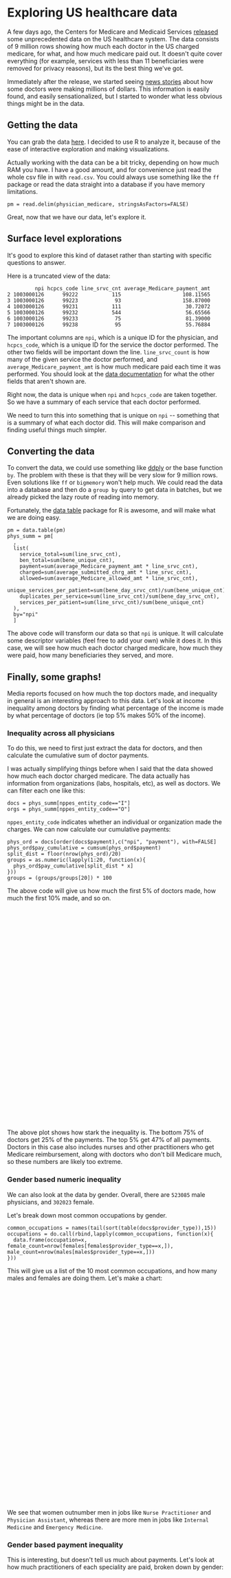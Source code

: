 <link rel="stylesheet" type="text/css" href="chart_data/nv.d3.css">
<link rel="stylesheet" type="text/css" href="chart_data/MarkerCluster.css">
<link rel="stylesheet" type="text/css" href="chart_data/MarkerCluster.Default.css">
<link rel="stylesheet" href="http://cdn.leafletjs.com/leaflet-0.7.2/leaflet.css" />

<style>
  #top-physicians{
    height: 500px;
  }
</style>

<script src="http://d3js.org/d3.v3.js"></script>
<script src="http://cdnjs.cloudflare.com/ajax/libs/nvd3/1.1.15-beta/nv.d3.min.js"></script>
<script src="http://cdn.leafletjs.com/leaflet-0.7.2/leaflet.js"></script>
<script src="chart_data/leaflet.markercluster.js"></script>


Exploring US healthcare data
========================================================

A few days ago, the Centers for Medicare and Medicaid Services [released](http://blog.cms.gov/2014/04/09/historic-release-of-data-delivers-unprecedented-transparency-on-the-medical-services-physicians-provide-and-how-much-they-are-paid/) some unprecedented data on the US healthcare system.  The data consists of 9 million rows showing how much each doctor in the US charged medicare, for what, and how much medicare paid out.  It doesn't quite cover everything (for example, services with less than 11 beneficiaries were removed for privacy reasons), but its the best thing we've got.

Immediately after the release, we started seeing [news stories](http://www.bloomberg.com/news/2014-04-09/top-medicare-doctor-paid-21-million-in-2012-data-shows.html) about how some doctors were making millions of dollars.  This information is easily found, and easily sensationalized, but I started to wonder what less obvious things might be in the data.

Getting the data
------------------------------------------------------------

You can grab the data [here](http://www.cms.gov/Research-Statistics-Data-and-Systems/Statistics-Trends-and-Reports/Medicare-Provider-Charge-Data/Physician-and-Other-Supplier.html).  I decided to use R to analyze it, because of the ease of interactive exploration and making visualizations.

Actually working with the data can be a bit tricky, depending on how much RAM you have.  I have a good amount, and for convenience just read the whole csv file in with `read.csv`.  You could always use something like the `ff` package or read the data straight into a database if you have memory limitations.

```
pm = read.delim(physician_medicare, stringsAsFactors=FALSE)
```

Great, now that we have our data, let's explore it.

Surface level explorations
------------------------------------------------------------

It's good to explore this kind of dataset rather than starting with specific questions to answer.  

Here is a truncated view of the data:

```
         npi hcpcs_code line_srvc_cnt average_Medicare_payment_amt
2 1003000126      99222           115                    108.11565
3 1003000126      99223            93                    158.87000
4 1003000126      99231           111                     30.72072
5 1003000126      99232           544                     56.65566
6 1003000126      99233            75                     81.39000
7 1003000126      99238            95                     55.76884
```

The important columns are `npi`, which is a unique ID for the physician, and `hcpcs_code`, which is a unique ID for the service the doctor performed.  The other two fields will be important down the line.  `line_srvc_count` is how many of the given service the doctor performed, and `average_Medicare_payment_amt` is how much medicare paid each time it was performed.  You should look at the [data documentation](https://www.cms.gov/Research-Statistics-Data-and-Systems/Statistics-Trends-and-Reports/Medicare-Provider-Charge-Data/Downloads/Medicare-Physician-and-Other-Supplier-PUF-Methodology.pdf) for what the other fields that aren't shown are.

Right now, the data is unique when `npi` and `hcpcs_code` are taken together.  So we have a summary of each service that each doctor performed.

We need to turn this into something that is unique on `npi` -- something that is a summary of what each doctor did.  This will make comparison and finding useful things much simpler.

Converting the data
----------------------------------------------------------------

To convert the data, we could use something like [ddply](http://cran.r-project.org/web/packages/plyr/index.html) or the base function `by`.  The problem with these is that they will be very slow for 9 million rows.  Even solutions like `ff` or `bigmemory` won't help much.  We could read the data into a database and then do a `group by` query to get data in batches, but we already picked the lazy route of reading into memory.

Fortunately, the [data table](http://cran.r-project.org/web/packages/data.table/index.html) package for R is awesome, and will make what we are doing easy.

```
pm = data.table(pm)
phys_summ = pm[
  , 
  list(
    service_total=sum(line_srvc_cnt),
    ben_total=sum(bene_unique_cnt),
    payment=sum(average_Medicare_payment_amt * line_srvc_cnt),
    charged=sum(average_submitted_chrg_amt * line_srvc_cnt),
    allowed=sum(average_Medicare_allowed_amt * line_srvc_cnt),
    unique_services_per_patient=sum(bene_day_srvc_cnt)/sum(bene_unique_cnt),
    duplicates_per_service=sum(line_srvc_cnt)/sum(bene_day_srvc_cnt),
    services_per_patient=sum(line_srvc_cnt)/sum(bene_unique_cnt)
  ),
  by="npi"
  ]
```

The above code will transform our data so that `npi` is unique.  It will calculate some descriptor variables (feel free to add your own) while it does it.  In this case, we will see how much each doctor charged medicare, how much they were paid, how many beneficiaries they served, and more.

Finally, some graphs!
-------------------------------------------------------------

Media reports focused on how much the top doctors made, and inequality in general is an interesting approach to this data.  Let's look at income inequality among doctors by finding what percentage of the income is made by what percentage of doctors (ie top 5% makes 50% of the income).

### Inequality across all physicians

To do this, we need to first just extract the data for doctors, and then calculate the cumulative sum of doctor payments.

I was actually simplifying things before when I said that the data showed how much each doctor charged medicare.  The data actually has information from organizations (labs, hospitals, etc), as well as doctors.  We can filter each one like this:

```
docs = phys_summ[nppes_entity_code=="I"]
orgs = phys_summ[nppes_entity_code=="O"]
```

`nppes_entity_code` indicates whether an individual or organization made the charges.  We can now calculate our cumulative payments:

```
phys_ord = docs[order(docs$payment),c("npi", "payment"), with=FALSE]
phys_ord$pay_cumulative = cumsum(phys_ord$payment)
split_dist = floor(nrow(phys_ord)/20)
groups = as.numeric(lapply(1:20, function(x){
  phys_ord$pay_cumulative[split_dist * x]
}))
groups = (groups/groups[20]) * 100
```

The above code will give us how much the first 5% of doctors made, how much the first 10% made, and so on.

<div id="inequality-chart">
  <svg style="height:500px;"></svg>
</div>


<script>
d3.json('chart_data/doctor_inequality.json', function(data) {
  nv.addGraph(function() {
    var chart = nv.models.lineChart()
                  .color(d3.scale.category10().range())
                  .useInteractiveGuideline(true)
                  ;
  
  data = [{
      values: data,      //values - represents the array of {x,y} data points
      key: 'Cumulative payment percentage', //key  - the name of the series.
      color: '#ff7f0e'  //color - optional: choose your own line color.
    }];
    
  chart.xAxis     //Chart x-axis settings
      .axisLabel('Percentage of Doctors')
      .tickFormat(d3.format(',r'));

  chart.yAxis     //Chart y-axis settings
      .axisLabel('Percentage of Payments')
      .tickFormat(d3.format('.02f'));

    d3.select('#inequality-chart svg')
        .datum(data)
        .call(chart);

    //TODO: Figure out a good way to do this automatically
    nv.utils.windowResize(chart.update);

    return chart;
  });
});
</script>

The above plot shows how stark the inequality is.  The bottom 75% of doctors get 25% of the payments.  The top 5% get 47% of all payments.  Doctors in this case also includes nurses and other practitioners who get Medicare reimbursement, along with doctors who don't bill Medicare much, so these numbers are likely too extreme.

### Gender based numeric inequality

We can also look at the data by gender.  Overall, there are `523085` male physicians, and `302023` female.  

Let's break down most common occupations by gender.

```
common_occupations = names(tail(sort(table(docs$provider_type)),15))
occupations = do.call(rbind,lapply(common_occupations, function(x){
  data.frame(occupation=x, female_count=nrow(females[females$provider_type==x,]), male_count=nrow(males[males$provider_type==x,]))
}))
```

This will give us a list of the 10 most common occupations, and how many males and females are doing them.  Let's make a chart:

<div id="occupation-chart">
  <svg style="height:500px;width=500px;"></svg>
</div>

<script>
  d3.json('chart_data/occupations.json', function(data) {
    nv.addGraph(function() {
      var chart = nv.models.multiBarHorizontalChart()
                  .x(function(d) { return d.label })
                  .y(function(d) { return d.value })
                  .showValues(true)           //Show bar value next to each bar.
                  .tooltips(true)             //Show tooltips on hover.
                  .transitionDuration(350)
                  .margin({top: 30, right: 20, bottom: 50, left: 175})
                  .showControls(true);        //Allow user to switch between "Grouped" and "Stacked" mode.
                  
      var new_dat = [
          {
            key: "Males",
            color: "#4f99b4",
            values: []
          },
          {
            key: "Females",
            color: "#d67777",
            values: []
          }
      ];
      for(var i=0;i < data.length;i++){
        var label = data[i].occupation;
        new_dat[0].values.push({
          label: label,
          value: data[i].male_count
        });
        new_dat[1].values.push({
          label: label,
          value: data[i].female_count
        });
      }
      
      console.log(new_dat);
      
      
      chart.yAxis
          .tickFormat(d3.format(',r'));
  
      d3.select('#occupation-chart svg')
          .datum(new_dat)
          .call(chart);
  
      nv.utils.windowResize(chart.update);
  
      return chart;
    });
  });
</script>

We see that women outnumber men in jobs like `Nurse Practitioner` and `Physician Assistant`, whereas there are more men in jobs like `Internal Medicine` and `Emergency Medicine`.  

### Gender based payment inequality

This is interesting, but doesn't tell us much about payments.  Let's look at how much practitioners of each speciality are paid, broken down by gender:

<div id="occupation-pay-chart">
  <svg style="height:500px;width=500px;"></svg>
</div>

<script>
  d3.json('chart_data/occupation_pay.json', function(data) {
    nv.addGraph(function() {
      var chart = nv.models.multiBarHorizontalChart()
                  .x(function(d) { return d.label })
                  .y(function(d) { return d.value })
                  .showValues(true)           //Show bar value next to each bar.
                  .tooltips(true)             //Show tooltips on hover.
                  .transitionDuration(350)
                  .margin({top: 30, right: 20, bottom: 50, left: 175})
                  .showControls(true);        //Allow user to switch between "Grouped" and "Stacked" mode.
                  
      var new_dat = [
          {
            key: "Males",
            color: "#4f99b4",
            values: []
          },
          {
            key: "Females",
            color: "#d67777",
            values: []
          }
      ];
      for(var i=0;i < data.length;i++){
        var label = data[i].occupation;
        new_dat[0].values.push({
          label: label,
          value: data[i].male_count
        });
        new_dat[1].values.push({
          label: label,
          value: data[i].female_count
        });
      }
      
      console.log(new_dat);
      
      
      chart.yAxis
          .tickFormat(d3.format(',r'));
  
      d3.select('#occupation-pay-chart svg')
          .datum(new_dat)
          .call(chart);
  
      nv.utils.windowResize(chart.update);
  
      return chart;
    });
  });
</script>

Men are, on average, reimbursed more from medicare for every single speciality in the top 10 most common.  This is kind of insane, and I don't know how to explain it.  Anyone with insight here would be welcome.

So where are all these doctors, anyways?
------------------------------------------------------------

Let's move from high-level analysis into location based analysis.  One interesting way to do this is to see where the "million dollar doctors" -- the ones who bill the most to medicare -- are.  Let's make a map.

<div id="top-physicians" style="height=500px;"></div>

<script>

d3.json('chart_data/top_docs.json', function(data) {
  	var tiles = L.tileLayer('http://{s}.tile.osm.org/{z}/{x}/{y}.png', {
				maxZoom: 18,
				attribution: '&copy; <a href="http://osm.org/copyright">OpenStreetMap</a> contributors, Points &copy 2012 LINZ'
			}),
			latlng = L.latLng(40, -100);

		var map = L.map('top-physicians', {center: latlng, zoom: 4, layers: [tiles]});

		var markers = L.markerClusterGroup();
		
		for (var i = 0; i < data.length; i++) {
			var a = data[i];
			var marker = L.marker(new L.LatLng(a.lat, a.long), { title: a.name });
			marker.bindPopup(a.name + " " + a.payment);
			markers.addLayer(marker);
		}

		map.addLayer(markers);
});

</script>

